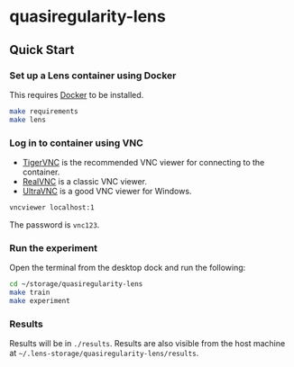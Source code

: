 # quasiregularity-lens

## Quick Start

### Set up a Lens container using Docker

This requires [Docker](https://www.docker.com/get-started) to be installed.

```bash
make requirements
make lens
```

### Log in to container using VNC

- [TigerVNC](https://github.com/TigerVNC/tigervnc/releases) is the recommended VNC viewer for connecting to the container.
- [RealVNC](https://www.realvnc.com/en/connect/download/viewer/) is a classic VNC viewer.
- [UltraVNC](https://www.uvnc.com/downloads/ultravnc.html) is a good VNC viewer for Windows.

```bash
vncviewer localhost:1
```

The password is `vnc123`.

### Run the experiment

Open the terminal from the desktop dock and run the following:

```bash
cd ~/storage/quasiregularity-lens
make train
make experiment
```

### Results

Results will be in `./results`.
Results are also visible from the host machine at `~/.lens-storage/quasiregularity-lens/results`.
